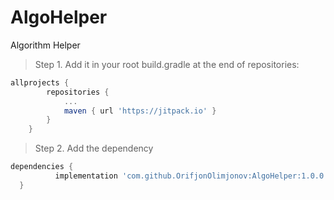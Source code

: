 # AlgoHelper
Algorithm Helper

> Step 1. Add it in your root build.gradle at the end of repositories:

```gradle
allprojects {
		repositories {
			...
			maven { url 'https://jitpack.io' }
		}
	}
  ```
  
 > Step 2. Add the dependency
  ```gradle
  dependencies {
	        implementation 'com.github.OrifjonOlimjonov:AlgoHelper:1.0.0'
	}
   ```   
